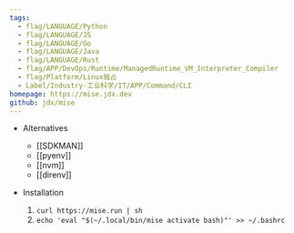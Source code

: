 ```yaml
---
tags:
  - flag/LANGUAGE/Python
  - flag/LANGUAGE/JS
  - flag/LANGUAGE/Go
  - flag/LANGUAGE/Java
  - flag/LANGUAGE/Rust
  - flag/APP/DevOps/Runtime/ManagedRuntime_VM_Interpreter_Compiler
  - flag/Platform/Linux独占
  - Label/Industry-工业科学/IT/APP/Command/CLI
homepage: https://mise.jdx.dev
github: jdx/mise
---
```


- Alternatives
    - [[SDKMAN]]
    - [[pyenv]]
    - [[nvm]]
    - [[direnv]]

- Installation
    1. `curl https://mise.run | sh`
    2. `echo 'eval "$(~/.local/bin/mise activate bash)"' >> ~/.bashrc`
